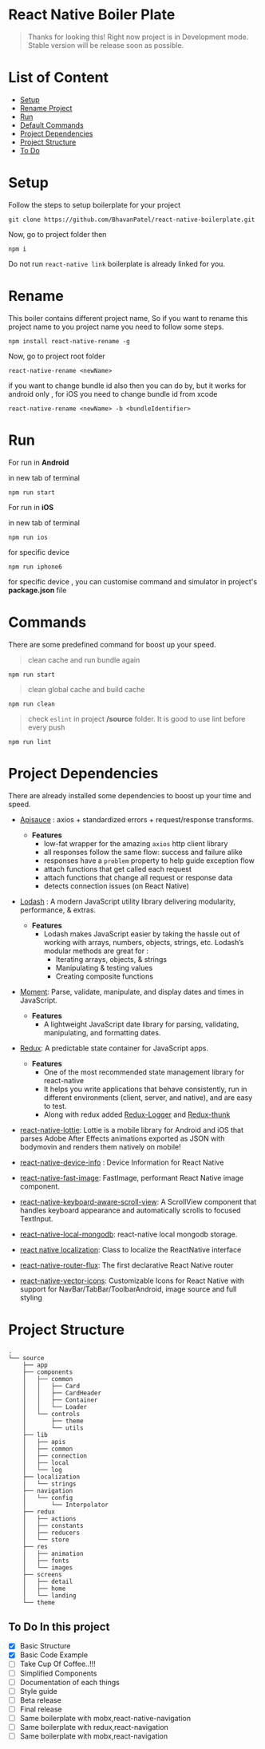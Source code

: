 # React Native Boiler Plate

> Thanks for looking this! Right now project is in Development mode.
> Stable version will be release soon as possible.

# List of Content

- [Setup ](#setup)
- [Rename Project](#rename)
- [Run](#run)
- [Default Commands](#commands)
- [Project Dependencies](#project-dependencies)
- [Project Structure](#project-structure)
- [To Do](#to-do-in-this-project)

# Setup

Follow the steps to setup boilerplate for your project

```
git clone https://github.com/BhavanPatel/react-native-boilerplate.git
```

Now, go to project folder then

```
npm i
```

Do not run `react-native link` boilerplate is already linked for you.

# Rename

This boiler contains different project name, So if you want to rename this project name to you project name you need to follow some steps.

```
npm install react-native-rename -g
```

Now, go to project root folder

```
react-native-rename <newName>
```

if you want to change bundle id also then you can do by,
but it works for android only , for iOS you need to change bundle id from xcode

```
react-native-rename <newName> -b <bundleIdentifier>
```

# Run

For run in **Android**

in new tab of terminal

```
npm run start
```

For run in **iOS**

in new tab of terminal

```
npm run ios
```

for specific device

```
npm run iphone6
```

for specific device , you can customise command and simulator in project's **package.json** file

# Commands

There are some predefined command for boost up your speed.

> clean cache and run bundle again

```
npm run start
```

> clean global cache and build cache

```
npm run clean
```

> check `eslint` in project **/source** folder. It is good to use lint before every push

```
npm run lint
```

# Project Dependencies

There are already installed some dependencies to boost up your time and speed.


-  [Apisauce](https://github.com/infinitered/apisauce) : axios + standardized errors + request/response transforms. 
	 - **Features** 
		  - low-fat wrapper for the amazing `axios` http client library 
		  - all responses follow the same flow: success and failure alike 
		  - responses have a `problem` property to help guide exception flow 
		  - attach functions that get called each request 
		  - attach functions that change all request or response data 
		  - detects connection issues (on React Native)

-  [Lodash](https://lodash.com/) : A modern JavaScript utility library delivering modularity, performance, & extras. 
	- **Features** 
		- Lodash makes JavaScript easier by taking the hassle out of working with arrays, numbers, objects, strings, etc. Lodash’s modular methods are great for : 
			- Iterating arrays, objects, & strings 
			- Manipulating & testing values 
			- Creating composite functions

-  [Moment](https://momentjs.com/): Parse, validate, manipulate, and display dates and times in JavaScript. 
	 - **Features** 
		  - A lightweight JavaScript date library for parsing, validating, manipulating, and formatting dates.

-  [Redux](https://redux.js.org/): A predictable state container for JavaScript apps. 
	- **Features** 
		- One of the most recommended state management library for react-native 
		- It helps you write applications that behave consistently, run in different environments (client, server, and native), and are easy to test. 
		- Along with redux added [Redux-Logger](https://github.com/LogRocket/redux-logger) and [Redux-thunk](https://github.com/reduxjs/redux-thunk)
  
- [react-native-lottie](https://github.com/react-native-community/lottie-react-native): Lottie is a mobile library for Android and iOS that parses Adobe After Effects  animations exported as JSON with bodymovin and renders them natively on mobile!

-  [react-native-device-info](https://github.com/react-native-community/react-native-device-info) : Device Information for React Native

-  [react-native-fast-image](https://github.com/DylanVann/react-native-fast-image): FastImage, performant React Native image component.

-  [react-native-keyboard-aware-scroll-view](https://github.com/APSL/react-native-keyboard-aware-scroll-view): A ScrollView component that handles keyboard appearance and automatically scrolls to focused TextInput.

-  [react-native-local-mongodb](https://github.com/antoniopresto/react-native-local-mongodb): react-native local mongodb storage.

-  [react native localization](https://github.com/stefalda/ReactNativeLocalization): Class to localize the ReactNative interface


-  [react-native-router-flux](https://github.com/aksonov/react-native-router-flux): The first declarative React Native router


-  [react-native-vector-icons](https://github.com/oblador/react-native-vector-icons): Customizable Icons for React Native with support for NavBar/TabBar/ToolbarAndroid, image source and full styling

  
# Project Structure

```
.
└── source
    ├── app
    ├── components
    │   ├── common
    │   │   ├── Card
    │   │   ├── CardHeader
    │   │   ├── Container
    │   │   └── Loader
    │   └── controls
    │       ├── theme
    │       └── utils
    ├── lib
    │   ├── apis
    │   ├── common
    │   ├── connection
    │   ├── local
    │   └── log
    ├── localization
    │   └── strings
    ├── navigation
    │   └── config
    │       └── Interpolator
    ├── redux
    │   ├── actions
    │   ├── constants
    │   ├── reducers
    │   └── store
    ├── res
    │   ├── animation
    │   ├── fonts
    │   └── images
    ├── screens
    │   ├── detail
    │   ├── home
    │   └── landing
    └── theme
```

## To Do In this project

- [x] Basic Structure
- [x] Basic Code Example
- [ ] Take Cup Of Coffee..!!!
- [ ] Simplified Components
- [ ] Documentation of each things
- [ ] Style guide
- [ ] Beta release
- [ ] Final release
- [ ] Same boilerplate with mobx,react-native-navigation
- [ ] Same boilerplate with redux,react-navigation
- [ ] Same boilerplate with mobx,react-navigation
